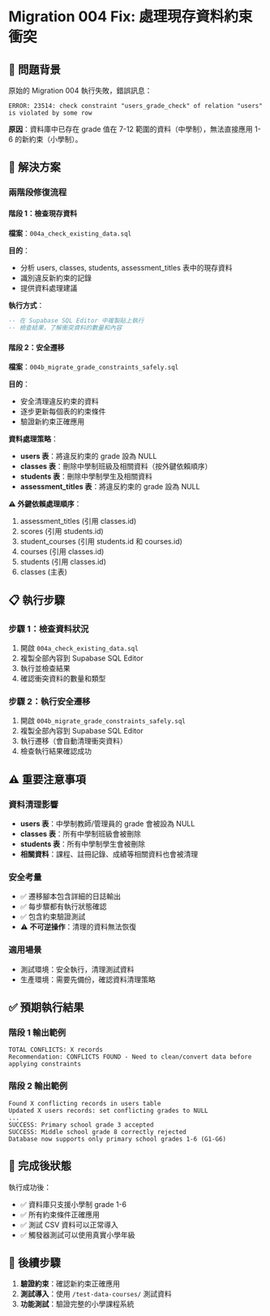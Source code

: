 # Migration 004 Fix: 處理現存資料約束衝突

## 🚨 問題背景
原始的 Migration 004 執行失敗，錯誤訊息：
```
ERROR: 23514: check constraint "users_grade_check" of relation "users" is violated by some row
```

**原因**：資料庫中已存在 grade 值在 7-12 範圍的資料（中學制），無法直接應用 1-6 的新約束（小學制）。

## 🔧 解決方案

### 兩階段修復流程

#### 階段 1：檢查現存資料
**檔案**：`004a_check_existing_data.sql`

**目的**：
- 分析 users, classes, students, assessment_titles 表中的現存資料
- 識別違反新約束的記錄
- 提供資料處理建議

**執行方式**：
```sql
-- 在 Supabase SQL Editor 中複製貼上執行
-- 檢查結果，了解衝突資料的數量和內容
```

#### 階段 2：安全遷移
**檔案**：`004b_migrate_grade_constraints_safely.sql`

**目的**：
- 安全清理違反約束的資料
- 逐步更新每個表的約束條件
- 驗證新約束正確應用

**資料處理策略**：
- **users 表**：將違反約束的 grade 設為 NULL
- **classes 表**：刪除中學制班級及相關資料（按外鍵依賴順序）
- **students 表**：刪除中學制學生及相關資料  
- **assessment_titles 表**：將違反約束的 grade 設為 NULL

**⚠️ 外鍵依賴處理順序**：
1. assessment_titles (引用 classes.id)
2. scores (引用 students.id)
3. student_courses (引用 students.id 和 courses.id)
4. courses (引用 classes.id)
5. students (引用 classes.id)
6. classes (主表)

## 📋 執行步驟

### 步驟 1：檢查資料狀況
1. 開啟 `004a_check_existing_data.sql`
2. 複製全部內容到 Supabase SQL Editor
3. 執行並檢查結果
4. 確認衝突資料的數量和類型

### 步驟 2：執行安全遷移
1. 開啟 `004b_migrate_grade_constraints_safely.sql`
2. 複製全部內容到 Supabase SQL Editor
3. 執行遷移（會自動清理衝突資料）
4. 檢查執行結果確認成功

## ⚠️ 重要注意事項

### 資料清理影響
- **users 表**：中學制教師/管理員的 grade 會被設為 NULL
- **classes 表**：所有中學制班級會被刪除
- **students 表**：所有中學制學生會被刪除
- **相關資料**：課程、註冊記錄、成績等相關資料也會被清理

### 安全考量
- ✅ 遷移腳本包含詳細的日誌輸出
- ✅ 每步驟都有執行狀態確認
- ✅ 包含約束驗證測試
- ⚠️ **不可逆操作**：清理的資料無法恢復

### 適用場景
- 測試環境：安全執行，清理測試資料
- 生產環境：需要先備份，確認資料清理策略

## ✅ 預期執行結果

### 階段 1 輸出範例
```
TOTAL CONFLICTS: X records
Recommendation: CONFLICTS FOUND - Need to clean/convert data before applying constraints
```

### 階段 2 輸出範例
```
Found X conflicting records in users table
Updated X users records: set conflicting grades to NULL
...
SUCCESS: Primary school grade 3 accepted
SUCCESS: Middle school grade 8 correctly rejected
Database now supports only primary school grades 1-6 (G1-G6)
```

## 🎯 完成後狀態

執行成功後：
- ✅ 資料庫只支援小學制 grade 1-6
- ✅ 所有約束條件正確應用
- ✅ 測試 CSV 資料可以正常導入
- ✅ 觸發器測試可以使用真實小學年級

## 🚀 後續步驟

1. **驗證約束**：確認新約束正確應用
2. **測試導入**：使用 `/test-data-courses/` 測試資料
3. **功能測試**：驗證完整的小學課程系統